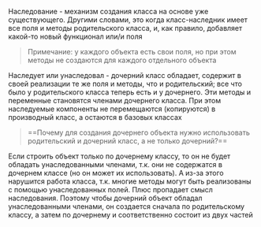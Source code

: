 Наследование - механизм создания класса на основе уже существующего. Другими словами, это когда класс-наследник имеет все поля и методы родительского класса, и, как правило, добавляет какой-то новый функционал или/и поля

> Примечание: у каждого объекта есть свои поля, но при этом методы не создаются для каждого отдельного объекта

Наследует или унаследовал - дочерний класс обладает, содержит в своей реализации те же поля и методы, что и родительский; все что было у родительского класса теперь есть и у дочернего. Эти методы и переменные становятся членами дочернего класса. При этом наследуемые компоненты не перемещаются (копируются) в производный класс, а остаются в базовых классах

> ==Почему для создания дочернего объекта нужно использовать родительский и дочерний класс, а не только дочерний?==

Если строить объект только по дочернему классу, то он не будет обладать унаследованными членами, т.к. они не содержатся в дочернем классе (но он может их использовать). А из-за этого нарушится работа класса, т.к. многие методы могут быть реализованы с помощью унаследованных полей. Плюс пропадает смысл наследования. Поэтому чтобы дочерний объект обладал унаследованными членами, он создается сначала по родительскому классу, а затем по дочернему и соответственно состоит из двух частей